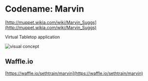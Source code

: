 Codename: Marvin
================

[http://muppet.wikia.com/wiki/Marvin_Suggs](http://muppet.wikia.com/wiki/Marvin_Suggs)

Virtual Tabletop application

![visual concept](https://raw.githubusercontent.com/sethtrain/marvin/master/design/concept.png?token=AAAD_eK-LNaqJxXAb67tqxQx2ROkFu_fks5XP9DAwA%3D%3D)

Waffle.io
---------
[https://waffle.io/sethtrain/marvin](https://waffle.io/sethtrain/marvin)
